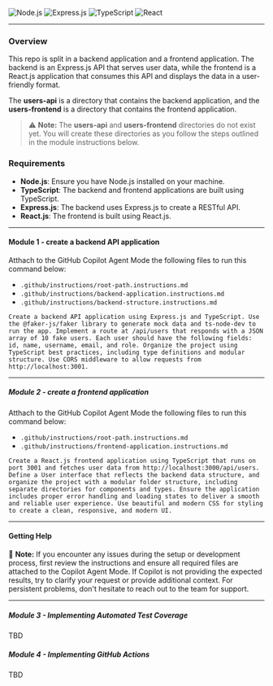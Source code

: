 <img alt="Node.js" src="https://img.shields.io/badge/Node.js-brightgreen" target="_blank"> <img alt="Express.js" src="https://img.shields.io/badge/Express.js-brightgreen" target="_blank"> <img alt="TypeScript" src="https://img.shields.io/badge/TypeScript-brightgreen" target="_blank"> <img alt="React" src="https://img.shields.io/badge/React-brightgreen" target="_blank">

---

### Overview

This repo is split in a backend application and a frontend application. The backend is an Express.js API that serves user data, while the frontend is a React.js application that consumes this API and displays the data in a user-friendly format.

The **users-api** is a directory that contains the backend application, and the **users-frontend** is a directory that contains the frontend application.

> ⚠️ **Note:** The **users-api** and **users-frontend** directories do not exist yet. You will create these directories as you follow the steps outlined in the module instructions below.

### Requirements

- **Node.js**: Ensure you have Node.js installed on your machine.
- **TypeScript**: The backend and frontend applications are built using TypeScript.
- **Express.js**: The backend uses Express.js to create a RESTful API.
- **React.js**: The frontend is built using React.js.

---

#### Module 1 - create a backend API application

Atthach to the GitHub Copilot Agent Mode the following files to run this command below:

- `.github/instructions/root-path.instructions.md`
- `.github/instructions/backend-application.instructions.md`
- `.github/instructions/backend-structure.instructions.md`

`Create a backend API application using Express.js and TypeScript. Use the @faker-js/faker library to generate mock data and ts-node-dev to run the app. Implement a route at /api/users that responds with a JSON array of 10 fake users. Each user should have the following fields: id, name, username, email, and role. Organize the project using TypeScript best practices, including type definitions and modular structure. Use CORS middleware to allow requests from http://localhost:3001.`

---

##### Module 2 - create a frontend application

Atthach to the GitHub Copilot Agent Mode the following files to run this command below:

- `.github/instructions/root-path.instructions.md`
- `.github/instructions/frontend-application.instructions.md`

`Create a React.js frontend application using TypeScript that runs on port 3001 and fetches user data from http://localhost:3000/api/users. Define a User interface that reflects the backend data structure, and organize the project with a modular folder structure, including separate directories for components and types. Ensure the application includes proper error handling and loading states to deliver a smooth and reliable user experience. Use beautiful and modern CSS for styling to create a clean, responsive, and modern UI.`

---

#### Getting Help

🚨 **Note:** If you encounter any issues during the setup or development process, first review the instructions and ensure all required files are attached to the Copilot Agent Mode. If Copilot is not providing the expected results, try to clarify your request or provide additional context. For persistent problems, don't hesitate to reach out to the team for support.

---

##### Module 3 - Implementing Automated Test Coverage

TBD

##### Module 4 - Implementing GitHub Actions

TBD
